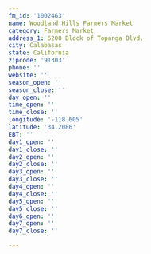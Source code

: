 ```yaml
---
fm_id: '1002463'
name: Woodland Hills Farmers Market
category: Farmers Market
address_1: 6200 Block of Topanga Blvd.
city: Calabasas
state: California
zipcode: '91303'
phone: ''
website: ''
season_open: ''
season_close: ''
day_open: ''
time_open: ''
time_close: ''
longitude: '-118.605'
latitude: '34.2086'
EBT: ''
day1_open: ''
day1_close: ''
day2_open: ''
day2_close: ''
day3_open: ''
day3_close: ''
day4_open: ''
day4_close: ''
day5_open: ''
day5_close: ''
day6_open: ''
day7_open: ''
day7_close: ''

---
```

